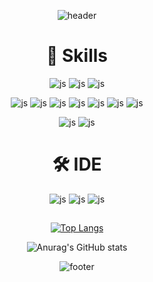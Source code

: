 <div align='center'>
  
![header](https://capsule-render.vercel.app/api?type=waving&color=0:92FE9D,100:64b3f4&height=200&section=header&text=Jen's%20Github✈️&fontColor=ffffff&fontSize=60&animation=twinkling&reversal=true&fontAlign=30&fontAlignY=40)



# 💪 Skills
![js](https://img.shields.io/badge/Python-14354C?style=for-the-badge&logo=python&logoColor=white)
![js](https://img.shields.io/badge/JavaScript-F7DF1E?style=for-the-badge&logo=JavaScript&logoColor=white)
![js](https://img.shields.io/badge/Java-ED8B00?style=for-the-badge&logo=openjdk&logoColor=white)

![js](https://img.shields.io/badge/HTML5-E34F26?style=for-the-badge&logo=html5&logoColor=white)
![js](https://img.shields.io/badge/CSS3-1572B6?style=for-the-badge&logo=css3&logoColor=white)
![js](https://img.shields.io/badge/Figma-F24E1E?style=for-the-badge&logo=figma&logoColor=white)
![js](https://img.shields.io/badge/Bootstrap-563D7C?style=for-the-badge&logo=bootstrap&logoColor=white)
![js](https://img.shields.io/badge/Node.js-43853D?style=for-the-badge&logo=node.js&logoColor=white)
![js](https://img.shields.io/badge/React-20232A?style=for-the-badge&logo=react&logoColor=61DAFB)
![js](https://img.shields.io/badge/Redux-593D88?style=for-the-badge&logo=redux&logoColor=white)

![js](https://img.shields.io/badge/Firebase-039BE5?style=for-the-badge&logo=Firebase&logoColor=white)
![js](https://img.shields.io/badge/MySQL-00000F?style=for-the-badge&logo=mysql&logoColor=white)

# 🛠️ IDE
![js](https://img.shields.io/badge/Visual_Studio_Code-0078D4?style=for-the-badge&logo=visual%20studio%20code&logoColor=white)
![js](https://img.shields.io/badge/Eclipse-2C2255?style=for-the-badge&logo=eclipse&logoColor=white)
![js](https://img.shields.io/badge/Android_Studio-3DDC84?style=for-the-badge&logo=android-studio&logoColor=white)

## 
<div align='center'>
  
[![Top Langs](https://github-readme-stats.vercel.app/api/top-langs/?username=jjjen23&langs_count=6&layout=donut&theme=blue-green)](https://github.com/anuraghazra/github-readme-stats)

![Anurag's GitHub stats](https://github-readme-stats.vercel.app/api?username=jjjen23&show_icons=true&theme=radical)

</div>

![footer](https://capsule-render.vercel.app/api?type=waving&color=0:64b3f4,100:92FE9D&height=200&section=footer&reversal=true)

</div>
<!--
**jjjen23/jjjen23** is a ✨ _special_ ✨ repository because its `README.md` (this file) appears on your GitHub profile.

Here are some ideas to get you started:

- 🔭 I’m currently working on ...
- 🌱 I’m currently learning ...
- 👯 I’m looking to collaborate on ...
- 🤔 I’m looking for help with ...
- 💬 Ask me about ...
- 📫 How to reach me: ...
- 😄 Pronouns: ...
- ⚡ Fun fact: ...
-->
